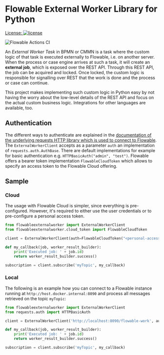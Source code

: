 # Flowable External Worker Library for Python


[License:
![license](https://img.shields.io/hexpm/l/plug.svg)](https://github.com/flowable/flowable-external-client-python/blob/main/LICENSE)

![Flowable Actions CI](https://github.com/flowable/flowable-external-client-python/workflows/External%20Worker%20Build%20and%20Test/badge.svg?branch=main)

An _External Worker Task_ in BPMN or CMMN is a task where the custom logic of that task is executed externally to Flowable, i.e. on another server.
When the process or case engine arrives at such a task, it will create an **external job**, which is exposed over the REST API.
Through this REST API, the job can be acquired and locked.
Once locked, the custom logic is responsible for signalling over REST that the work is done and the process or case can continue.

This project makes implementing such custom logic in Python easy by not having the worry about the low-level details of the REST API and focus on the actual custom business logic.
Integrations for other languages are available, too.

## Authentication

The different ways to authenticate are explained in the [documentation of the underlying requests HTTP library which is used to connect to Flowable](https://requests.readthedocs.io/en/latest/user/authentication/).
The `ExternalWorkerClient` accepts as a parameter `auth` an implementation of `requests.auth.AuthBase`.
There are default implementations for example for basic authentication e.g. `HTTPBasicAuth("admin", "test")`.
Flowable offers a bearer token implementation `FlowableCloudToken` which allows to specify an access token to the Flowable Cloud offering.

## Sample

### Cloud

The usage with Flowable Cloud is simpler, since everything is pre-configured.
However, it's required to either use the user credentials or to pre-configure a personal access token.

```python
from flowableexternalworker import ExternalWorkerClient
from flowableexternalworker.cloud_token import FlowableCloudToken

client = ExternalWorkerClient(auth=FlowableCloudToken("<personal-access-token>"))

def my_callback(job, worker_result_builder):
    print('Executed job: ' + job.id)
    return worker_result_builder.success()

subscription = client.subscribe('myTopic', my_callback)
```

### Local

The following is an example how you can connect to a Flowable instance running at `http://host.docker.internal:8090` and process all messages retrieved on the topic `myTopic`:

```python
from flowableexternalworker import ExternalWorkerClient
from requests.auth import HTTPBasicAuth

client = ExternalWorkerClient('http://localhost:8090/flowable-work', auth=HTTPBasicAuth("admin", "test"))

def my_callback(job, worker_result_builder):
    print('Executed job: ' + job.id)
    return worker_result_builder.success()

subscription = client.subscribe('myTopic', my_callback)
```


